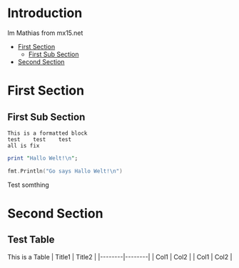 # Introduction

Im Mathias from mx15.net

- [First Section](#first-section)
  - [First Sub Section](#first-sub-section)
- [Second Section](#second-section)


# First Section

## First Sub Section

    This is a formatted block
    test    test    test
    all is fix
    
```perl
print "Hallo Welt!\n";
```

```go
fmt.Println("Go says Hallo Welt!\n")

```

Test somthing

# Second Section

## Test Table

This is a Table
| Title1 | Title2 |
|--------|--------|
| Col1   | Col2   |
| Col1   | Col2   |

